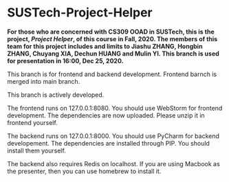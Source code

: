 # SUSTech-Project-Helper

**For those who are concerned with CS309 OOAD in SUSTech, this is the project, *Project Helper*, of this course in Fall, 2020. The members of this team for this project includes and limits to Jiashu ZHANG, Hongbin ZHANG, Chuyang XIA, Dechun HUANG and Mulin YI. This branch is used for presentation in 16:00, Dec 25, 2020.**

This branch is for frontend and backend development. Frontend barnch is merged into main branch.

This branch is actively developed.

The frontend runs on 127.0.0.1:8080. You should use WebStorm for frontend development. The dependencies are now uploaded. Please unzip it in frontend yourself.

The backend runs on 127.0.0.1:8000. You should use PyCharm for backend developement. The dependencies are installed through PIP. You should install them yourself.

The backend also requires Redis on localhost. If you are using Macbook as the presenter, then you can use homebrew to install it. 
